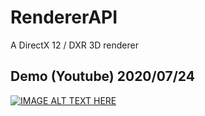 # RendererAPI

A DirectX 12 / DXR 3D renderer

## Demo (Youtube) 2020/07/24
[![IMAGE ALT TEXT HERE](https://img.youtube.com/vi/m2ugnIxI4dA/0.jpg)](https://www.youtube.com/watch?v=m2ugnIxI4dA&feature=youtu.be)
